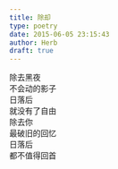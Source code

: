 ```yaml
---  
title: 除却  
type: poetry  
date: 2015-06-05 23:15:43  
author: Herb  
draft: true
---  
```

除去黑夜  
不会动的影子  
日落后  
就没有了自由    
除去你  
最破旧的回忆  
日落后  
都不值得回首